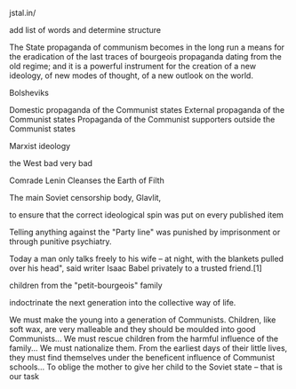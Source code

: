 jstal.in/

add list of words and determine structure

The State propaganda of communism becomes in the long run a means for the eradication of the last traces
of bourgeois propaganda dating from the old regime; and it is a powerful instrument for the creation of
a new ideology, of new modes of thought, of a new outlook on the world.

Bolsheviks

Domestic propaganda of the Communist states
External propaganda of the Communist states
Propaganda of the Communist supporters outside the Communist states

Marxist ideology

the West bad very bad

Comrade Lenin Cleanses the Earth of Filth

The main Soviet censorship body, Glavlit,

to ensure that the correct ideological spin was put on every published item

Telling anything against the "Party line" was punished by imprisonment or through punitive psychiatry.

Today a man only talks freely to his wife – at night, with the blankets pulled over his head", said writer Isaac Babel privately to a trusted friend.[1]

children from the "petit-bourgeois" family

indoctrinate the next generation into the collective way of life.

We must make the young into a generation of Communists. Children, like soft wax, are very malleable and they should be moulded into good Communists... We must rescue children from the harmful influence of the family... We must nationalize them. From the earliest days of their little lives, they must find themselves under the beneficent influence of Communist schools... To oblige the mother to give her child to the Soviet state – that is our task

